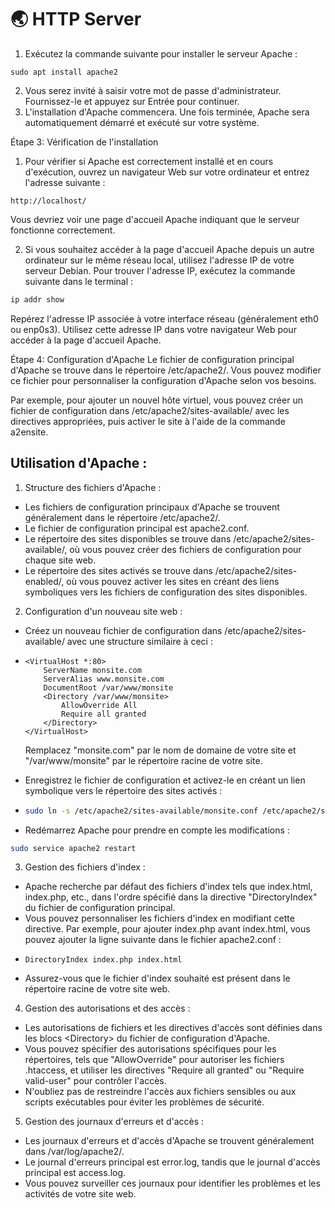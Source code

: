 # 🌏 HTTP Server

1. Exécutez la commande suivante pour installer le serveur Apache :

```
sudo apt install apache2
```

2. Vous serez invité à saisir votre mot de passe d'administrateur. Fournissez-le et appuyez sur Entrée pour continuer.
3. L'installation d'Apache commencera. Une fois terminée, Apache sera automatiquement démarré et exécuté sur votre système.

Étape 3: Vérification de l'installation

1. Pour vérifier si Apache est correctement installé et en cours d'exécution, ouvrez un navigateur Web sur votre ordinateur et entrez l'adresse suivante :

```arduino
http://localhost/
```

Vous devriez voir une page d'accueil Apache indiquant que le serveur fonctionne correctement.

2. Si vous souhaitez accéder à la page d'accueil Apache depuis un autre ordinateur sur le même réseau local, utilisez l'adresse IP de votre serveur Debian. Pour trouver l'adresse IP, exécutez la commande suivante dans le terminal :

```sql
ip addr show
```

Repérez l'adresse IP associée à votre interface réseau (généralement eth0 ou enp0s3). Utilisez cette adresse IP dans votre navigateur Web pour accéder à la page d'accueil Apache.

Étape 4: Configuration d'Apache Le fichier de configuration principal d'Apache se trouve dans le répertoire /etc/apache2/. Vous pouvez modifier ce fichier pour personnaliser la configuration d'Apache selon vos besoins.

Par exemple, pour ajouter un nouvel hôte virtuel, vous pouvez créer un fichier de configuration dans /etc/apache2/sites-available/ avec les directives appropriées, puis activer le site à l'aide de la commande a2ensite.

## Utilisation d'Apache :&#x20;

1. Structure des fichiers d'Apache :

* Les fichiers de configuration principaux d'Apache se trouvent généralement dans le répertoire /etc/apache2/.
* Le fichier de configuration principal est apache2.conf.
* Le répertoire des sites disponibles se trouve dans /etc/apache2/sites-available/, où vous pouvez créer des fichiers de configuration pour chaque site web.
* Le répertoire des sites activés se trouve dans /etc/apache2/sites-enabled/, où vous pouvez activer les sites en créant des liens symboliques vers les fichiers de configuration des sites disponibles.

2. Configuration d'un nouveau site web :

* Créez un nouveau fichier de configuration dans /etc/apache2/sites-available/ avec une structure similaire à ceci :
*   ```less
    <VirtualHost *:80>
        ServerName monsite.com
        ServerAlias www.monsite.com
        DocumentRoot /var/www/monsite
        <Directory /var/www/monsite>
            AllowOverride All
            Require all granted
        </Directory>
    </VirtualHost>
    ```

    Remplacez "monsite.com" par le nom de domaine de votre site et "/var/www/monsite" par le répertoire racine de votre site.
* Enregistrez le fichier de configuration et activez-le en créant un lien symbolique vers le répertoire des sites activés :
* ```bash
  sudo ln -s /etc/apache2/sites-available/monsite.conf /etc/apache2/sites-enabled/
  ```
* Redémarrez Apache pour prendre en compte les modifications :

```bash
sudo service apache2 restart
```

3. Gestion des fichiers d'index :

* Apache recherche par défaut des fichiers d'index tels que index.html, index.php, etc., dans l'ordre spécifié dans la directive "DirectoryIndex" du fichier de configuration principal.
* Vous pouvez personnaliser les fichiers d'index en modifiant cette directive. Par exemple, pour ajouter index.php avant index.html, vous pouvez ajouter la ligne suivante dans le fichier apache2.conf :&#x20;
* ```
  DirectoryIndex index.php index.html
  ```
* Assurez-vous que le fichier d'index souhaité est présent dans le répertoire racine de votre site web.

4. Gestion des autorisations et des accès :

* Les autorisations de fichiers et les directives d'accès sont définies dans les blocs \<Directory> du fichier de configuration d'Apache.
* Vous pouvez spécifier des autorisations spécifiques pour les répertoires, tels que "AllowOverride" pour autoriser les fichiers .htaccess, et utiliser les directives "Require all granted" ou "Require valid-user" pour contrôler l'accès.
* N'oubliez pas de restreindre l'accès aux fichiers sensibles ou aux scripts exécutables pour éviter les problèmes de sécurité.

5. Gestion des journaux d'erreurs et d'accès :

* Les journaux d'erreurs et d'accès d'Apache se trouvent généralement dans /var/log/apache2/.
* Le journal d'erreurs principal est error.log, tandis que le journal d'accès principal est access.log.
* Vous pouvez surveiller ces journaux pour identifier les problèmes et les activités de votre site web.
